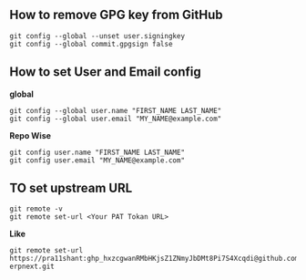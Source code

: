 ## How to remove GPG key from GitHub
```
git config --global --unset user.signingkey
git config --global commit.gpgsign false
```
## How to set User and Email config
**global**
```
git config --global user.name "FIRST_NAME LAST_NAME"
git config --global user.email "MY_NAME@example.com"
```
**Repo Wise**
```
git config user.name "FIRST_NAME LAST_NAME"
git config user.email "MY_NAME@example.com"
```
## TO set upstream URL
```
git remote -v
git remote set-url <Your PAT Tokan URL>
```
**Like**
```
git remote set-url https://pra11shant:ghp_hxzcgwanRMbHKjsZ1ZNmyJbDMt8Pi7S4Xcqdi@github.com/8848digital/jewellery-erpnext.git
```
